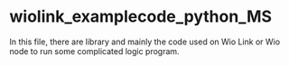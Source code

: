 # wiolink_examplecode_python_MS

In this file, there are library and mainly the code used on Wio Link or Wio node to run some complicated logic program.
